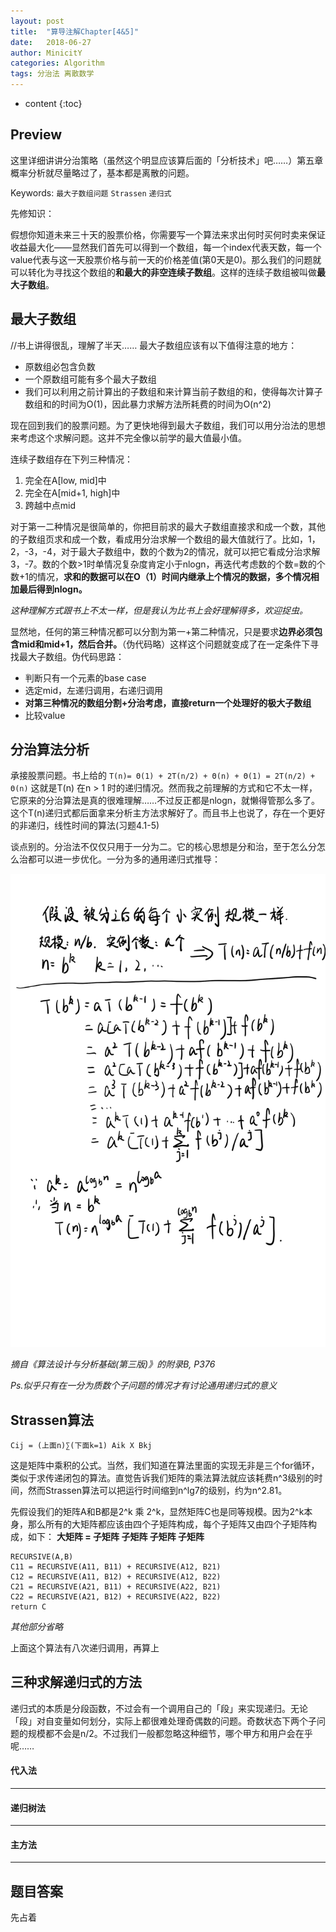 ```yaml
---
layout: post
title:  "算导注解Chapter[4&5]"
date:   2018-06-27
author: MinicitY
categories: Algorithm
tags: 分治法 离散数学
---
```


* content
{:toc}

## **Preview**

这里详细讲讲分治策略（虽然这个明显应该算后面的「分析技术」吧……）第五章概率分析就尽量略过了，基本都是离散的问题。

Keywords: `最大子数组问题` `Strassen` `递归式`

先修知识：

假想你知道未来三十天的股票价格，你需要写一个算法来求出何时买何时卖来保证收益最大化——显然我们首先可以得到一个数组，每一个index代表天数，每一个value代表与这一天股票价格与前一天的价格差值(第0天是0)。那么我们的问题就可以转化为寻找这个数组的**和最大的非空连续子数组**。这样的连续子数组被叫做**最大子数组**。




## **最大子数组**
//书上讲得很乱，理解了半天……
最大子数组应该有以下值得注意的地方：

- 原数组必包含负数
- 一个原数组可能有多个最大子数组
- 我们可以利用之前计算出的子数组和来计算当前子数组的和，使得每次计算子数组和的时间为O(1)，因此暴力求解方法所耗费的时间为O(n^2)

现在回到我们的股票问题。为了更快地得到最大子数组，我们可以用分治法的思想来考虑这个求解问题。这并不完全像以前学的最大值最小值。

连续子数组存在下列三种情况：

1.	完全在A[low, mid]中
2.	完全在A[mid+1, high]中
3.	跨越中点mid

对于第一二种情况是很简单的，你把目前求的最大子数组直接求和成一个数，其他的子数组页求和成一个数，看成用分治求解一个数组的最大值就行了。比如，1，2，-3，-4，对于最大子数组中，数的个数为2的情况，就可以把它看成分治求解3，-7。数的个数>1时单情况复杂度肯定小于nlogn，再迭代考虑数的个数=数的个数+1的情况，**求和的数据可以在O（1）时间内继承上个情况的数据，多个情况相加最后得到nlogn。**

_这种理解方式跟书上不太一样，但是我认为比书上会好理解得多，欢迎捉虫。_

显然地，任何的第三种情况都可以分割为第一+第二种情况，只是要求**边界必须包含mid和mid+1，然后合并。**（伪代码略）这样这个问题就变成了在一定条件下寻找最大子数组。伪代码思路：

- 判断只有一个元素的base case
- 选定mid，左递归调用，右递归调用
- **对第三种情况的数组分割+分治考虑，直接return一个处理好的极大子数组**
- 比较value

## **分治算法分析**

承接股票问题。书上给的 `T(n)= Θ(1) + 2T(n/2) + Θ(n) + Θ(1) = 2T(n/2) + Θ(n)`
这就是T(n) 在n > 1 时的递归情况。然而我之前理解的方式和它不太一样，它原来的分治算法是真的很难理解……不过反正都是nlogn，就懒得管那么多了。这个T(n)递归式都后面拿来分析主方法求解好了。而且书上也说了，存在一个更好的非递归，线性时间的算法(习题4.1-5)

谈点别的。分治法不仅仅只用于一分为二。它的核心思想是分和治，至于怎么分怎么治都可以进一步优化。一分为多的通用递归式推导：

![我是图](https://github.com/MinicitY/MyImg/blob/master/%E9%80%9A%E7%94%A8%E5%88%86%E6%B2%BB%E9%80%92%E5%BD%92%E5%BC%8F.png?raw=true)

*摘自《算法设计与分析基础(第三版)》的附录B, P376*

_Ps.似乎只有在一分为质数个子问题的情况才有讨论通用递归式的意义_

## **Strassen算法**

` Cij = (上面n)∑(下面k=1) Aik X Bkj `

这是矩阵中乘积的公式。当然，我们知道在算法里面的实现无非是三个for循环，类似于求传递闭包的算法。直觉告诉我们矩阵的乘法算法就应该耗费n^3级别的时间，然而Strassen算法可以把运行时间缩到n^lg7的级别，约为n^2.81。

先假设我们的矩阵A和B都是2^k 乘 2^k，显然矩阵C也是同等规模。因为2^k本身，那么所有的大矩阵都应该由四个子矩阵构成，每个子矩阵又由四个子矩阵构成，如下：
**大矩阵 = 
子矩阵 子矩阵
子矩阵 子矩阵**

```
RECURSIVE(A,B)
C11 = RECURSIVE(A11, B11) + RECURSIVE(A12, B21)
C12 = RECURSIVE(A11, B12) + RECURSIVE(A12, B22)
C21 = RECURSIVE(A21, B11) + RECURSIVE(A22, B21)
C22 = RECURSIVE(A21, B12) + RECURSIVE(A22, B22)
return C
```
_其他部分省略_

上面这个算法有八次递归调用，再算上
## **三种求解递归式的方法**

递归式的本质是分段函数，不过会有一个调用自己的「段」来实现递归。无论「段」对自变量如何划分，实际上都很难处理奇偶数的问题。奇数状态下两个子问题的规模都不会是n/2。不过我们一般都忽略这种细节，哪个甲方和用户会在乎呢……

#### 代入法

***
#### 递归树法

***
#### 主方法

***
## **题目答案**

先占着
